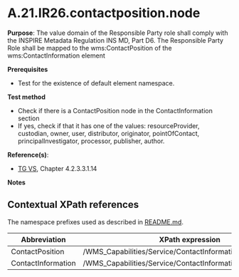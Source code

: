 # A.21.IR26.contactposition.node

**Purpose**: The value domain of the Responsible Party role shall comply with the INSPIRE Metadata Regulation INS MD, Part D6. The Responsible Party Role shall be mapped to the wms:ContactPosition of the wms:ContactInformation element

**Prerequisites**

* Test for the existence of default element namespace.

**Test method**

* Check if there is a ContactPosition node in the ContactInformation section
* If yes, check if that it has one of the values: resourceProvider, custodian, owner, user, distributor, originator, pointOfContact, principalInvestigator, processor, publisher, author.

**Reference(s)**:
* [TG VS](README.md#ref_TG_VS), Chapter 4.2.3.3.1.14

**Notes**

## Contextual XPath references

The namespace prefixes used as described in [README.md](README.md#namespaces).

Abbreviation                                               |  XPath expression
---------------------------------------------------------- | -------------------------------------------------------------------------
ContactPosition <a name="ContactPosition"></a> | /WMS_Capabilities/Service/ContactInformation/ContactPosition
ContactInformation <a name="ContactInformation"></a> | /WMS_Capabilities/Service/ContactInformation

